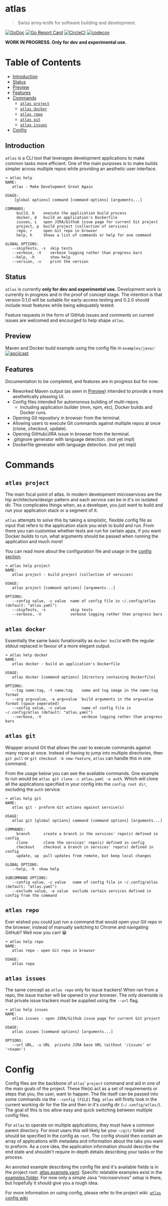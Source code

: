 # atlas
> Swiss army-knife for software building and development.

[![GoDoc](https://godoc.org/github.com/ahstn/atlas?status.svg)](https://godoc.org/github.com/ahstn/atlas)
[![Go Report Card](https://goreportcard.com/badge/ahstn/atlas)](https://goreportcard.com/report/ahstn/atlas)
[![CircleCI](https://circleci.com/gh/ahstn/atlas/tree/master.svg?style=shield)](https://circleci.com/gh/ahstn/atlas/tree/master)
[![codecov](https://codecov.io/gh/ahstn/atlas/branch/master/graph/badge.svg)](https://codecov.io/gh/ahstn/atlas)

**WORK IN PROGRESS. Only for dev and experimental use.**

# Table of Contents

* [Introduction](#introduction)
* [Status](#status)
* [Preview](#preview)
* [Features](#features)
* [Commands](#commands)
  * [`atlas project`](#atlas-project)
  * [`atlas docker`](#atlas-docker)
  * [`atlas repo`](#atlas-repo)
  * [`atlas git`](#atlas-git)
  * [`atlas issues`](#atlas-issues)
* [Config](#config)

## Introduction
`atlas` is a CLI tool that leverages development applications to make common
tasks more efficient.
One of the main purposes is to make builds simpler across multiple repos while
providing an aesthetic user interface.
```
➜ atlas help
NAME:
   atlas - Make Development Great Again

USAGE:
    [global options] command [command options] [arguments...]

COMMANDS:
     build, b    execute the application build process
     docker, d   build an application's Dockerfile
     issues, i   open JIRA/Github issue page for current Git project
     project, p  build project (collection of services)
     repo, r     open Git repo in browser
     help, h     Shows a list of commands or help for one command

GLOBAL OPTIONS:
   --skipTests, -s  skip tests
   --verbose, -V    verbose logging rather than progress bars
   --help, -h       show help
   --version, -v    print the version
```

## Status
`atlas` is currently **only for dev and experimental use.** Development work is
currently in progress and in the proof of concept stage. The intention is that
version 0.1.0 will be suitable for early-access testing and 0.2.0 should include
most features while being adequately tested.

Feature requests in the form of GitHub issues and comments on current issues are
welcomed and encourged to help shape `atlas`.

## Preview
Maven and Docker build example using the config file in `examples/java/`:
[![asciicast](https://asciinema.org/a/197066.png)](https://asciinema.org/a/197066)


## Features
Documentation to be completed, and features are in progress but for now:
* Reworked Maven output (as seen in [Preview](#preview)) intended to provide a more aesthetically pleasing UI.
* Config files intended for automonous building of multi-repos.
  * Including application builder (mvn, npm, etc), Docker builds and Docker runs.
* Opening Git repository in browser from the terminal.
* Allowing users to execute Git commands against multiple repos at once (clone, checkout, update).
* Opening GitHub/JIRA issue in browser from the terminal.
* .gitignore generator with language detection. (not yet impl)
* Dockerfile generator with language detection. (not yet impl)

# Commands
## `atlas project`
The main focal point of atlas. In modern development microservices are the hip
architecture/design pattern and each service can be in it's on isolated dir.
This complicates things when, as a developer, you just want to build and run
your application stack or a segment of it.

`atlas` attempts to solve this by taking a simplistic, flexible config file as
input that refers to the application stack you wish to build and run. From there
you can customise whether tests are run for certain apps, if you want Docker
builds to run, what arguments should be passed when running the application and
much more!

You can read more about the configuration file and usage in
the [config section](#config).
```
➜ atlas help project
NAME:
   atlas project - build project (collection of services)

USAGE:
   atlas project [command options] [arguments...]

OPTIONS:
   --config value, -c value  name of config file in ~/.config/atlas (default: "atlas.yaml")
   --skipTests, -s           skip tests
   --verbose, -V             verbose logging rather than progress bars
```

## `atlas docker`
Essentially the same basic funationality as `docker build` with the regular
stdout replaced in favour of a more elegant output.
```
➜ atlas help docker
NAME:
   atlas docker - build an application's Dockerfile

USAGE:
   atlas docker [command options] [directory containing Dockerfile]

OPTIONS:
   --tag name:tag, -t name:tag    name and tag image in the name:tag format
   --arg arg=value, -a arg=value  build arguments in the arg=value format (space seperated)
   --config value, -c value       name of config file in ~/.config/atlas (default: "atlas.yaml")
   --verbose, -V                  verbose logging rather than progress bars
```

## `atlas git`
Wrapper around Git that allows the user to execute commands against many repos
at once.
Instead of having to jump into multiple directories, then `git pull` or
`git checkout -b new-feature`,
`atlas` can handle this in one command.

From the usage below you can see the available commands.
One example to run would be `atlas git clone -c atlas.yaml -e auth`.
Which will clone all the applications specified in your config into the `config
root dir`, excluding the `auth` service.
```
➜ atlas help git
NAME:
   atlas git - preform Git actions against service(s)

USAGE:
   atlas git [global options] command [command options] [arguments...]

COMMANDS:
     branch      create a branch in the services' repo(s) defined in config
     clone       clone the services' repo(s) defined in config
     checkout    checkout a branch in services' repo(s) defined in config
     update, up  pull updates from remote, but keep local changes

GLOBAL OPTIONS:
   --help, -h  show help

SUBCOMMAND OPTIONS:
   --config value, -c value   name of config file in ~/.config/atlas (default: "atlas.yaml")
   --exclude value, -e value  exclude certain services defined in config from the command
```

## `atlas repo`
Ever wished you could just run a command that would open your Git repo in the
browser, instead of manually switching to Chrome and navigating GitHub? Well
now you can! :grin:
```
➜ atlas help repo
NAME:
   atlas repo - open Git repo in browser

USAGE:
   atlas repo
```

## `atlas issues`
The same concept as `atlas repo` only for issue trackers! When ran from a repo,
the issue tracker will be opened in your browser. The only downside is that
private issue trackers must be supplied using the `--url` flag.
```
➜ atlas help issues
NAME:
   atlas issues - open JIRA/Github issue page for current Git project

USAGE:
   atlas issues [command options] [arguments...]

OPTIONS:
   --url URL, -u URL  private JIRA base URL (without '/issues' or '<team>')
```

# Config
Config files are the backbone of `atlas`' `project` command and aid in one of
the main goals of the project. These file(s) act as a set of requirements or
steps that you, the user, want to happen. The file itself can be passed into
some commands via the `--config [FILE]` flag. `atlas` will firstly look in the
current working dir for the file and then in it's config dir (`~/.config/atlas/`).
The goal of this is too allow easy and quick switching between multiple config
files.

For `atlas` to operate on multiple applications, they must have a common parent
directory. For most users this will likely be your `~/git/` folder and should be
specified in the config as `root`. The config should then contain an array of
applications with metadata and information about the taks you want to preform.
As a core idea, the application information should describe the end state and
shouldn't require in-depth details describing your tasks or the process.

An annoted example describing the config file and it's available fields is in
the project root: [atlas.example.yaml]. Specific relatable examples exist in the
 [examples folder]. For now only a simple Java "microservices" setup is there,
 but hopefully it should give you a rough idea.

For more information on using config, please refer to the project
wiki: [`atlas` config wiki]

[atlas.example.yaml]: ./atlas.example.yaml
[examples folder]: ./examples
[`atlas` config wiki]: https://github.com/ahstn/atlas/wiki/Config
